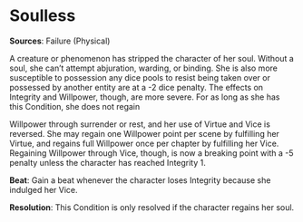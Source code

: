 # Soulless
**Sources**: Failure (Physical)

A creature or phenomenon has stripped the character of
her soul. Without a soul, she can’t attempt abjuration, warding, or binding. She is also more susceptible to possession any dice pools to resist being taken over or possessed by
another entity are at a -2 dice penalty. The effects on Integrity
and Willpower, though, are more severe. For as long as she
has this Condition, she does not regain 

Willpower through surrender or rest, and her use of
Virtue and Vice is reversed. She may regain one Willpower
point per scene by fulfilling her Virtue, and regains full
Willpower once per chapter by fulfilling her Vice. Regaining
Willpower through Vice, though, is now a breaking point
with a -5 penalty unless the character has reached Integrity 1.

**Beat**: Gain a beat whenever the character loses Integrity
because she indulged her Vice.

**Resolution**: This Condition is only resolved if the character regains her soul.